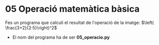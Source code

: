 # 05 Operació matemàtica bàsica

Fes un programa que calculi el resultat de l'operació de la imatge: $\left( \frac{3+2}{2·5}\right)^2$

- El nom del programa ha de ser **05_operacio.py**
